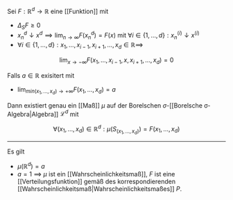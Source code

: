 Sei $F : \mathbb{R}^d \to \mathbb{R}$ eine [[Funktion]] mit
- $\Delta_S F \ge 0$
- $x_n^d \downarrow x^d \implies \lim_{n \to \infty} F(x_n^d) = F(x)$ mit $\forall i \in \{ 1, \dots, d \} : x_n^{(i)} \downarrow x^{(i)}$
- $\forall i \in \{ 1, \dots, d \} : x_1, \dots, x_{i - 1}, x_{i + 1}, \dots, x_d \in \mathbb{R} \implies$

$$
	\lim_{x \to -\infty} F(x_1, \dots, x_{i - 1}, x, x_{i + 1}, \dots, x_d) = 0
$$

Falls $a \in \mathbb{R}$ exisitert mit
- $\lim_{min(x_1, \dots, x_d) \to +\infty} F(x_1, \dots, x_d) = a$

Dann existiert genau ein [[Maß]] $\mu$ auf der Borelschen $\sigma$-[[Borelsche σ-Algebra|Algebra]] $\mathcal{L}^d$ mit

$$
	\forall (x_1, \dots, x_d) \in \mathbb{R}^d : \mu(S_{(x_1, \dots, x_d)}) = F(x_1, \dots, x_d)
$$

---

Es gilt
- $\mu(\mathbb{R}^d) = a$
- $a = 1$ $\implies$ $\mu$ ist ein [[Wahrscheinlichkeitsmaß]], $F$ ist eine [[Verteilungsfunktion]] gemäß des korrespondierenden [[Wahrscheinlichkeitsmaß|Wahrscheinlichkeitsmaßes]] $P$.